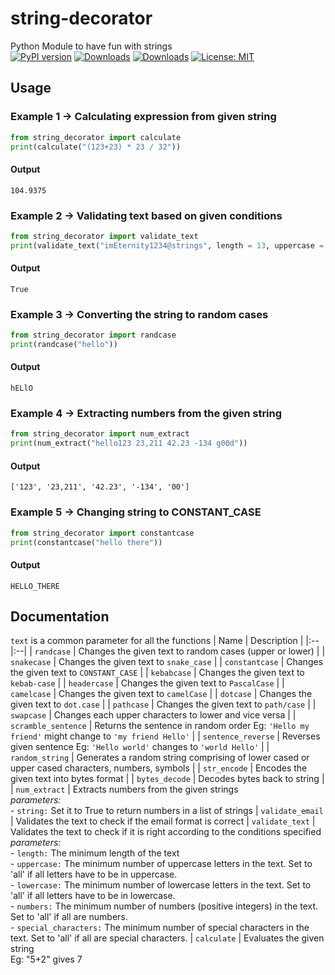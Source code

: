 # string-decorator

Python Module to have fun with strings<br>
[![PyPI version](https://badge.fury.io/py/string-decorator.svg)](https://badge.fury.io/py/string-decorator) [![Downloads](https://static.pepy.tech/badge/string-decorator)](https://pepy.tech/project/string-decorator) [![Downloads](https://static.pepy.tech/badge/string-decorator/month)](https://pepy.tech/project/string-decorator) [![License: MIT](https://img.shields.io/badge/License-MIT-yellow.svg)](https://opensource.org/licenses/MIT)

## Usage
### Example 1 -> Calculating expression from given string
```py
from string_decorator import calculate
print(calculate("(123+23) * 23 / 32"))
```
#### Output
```
104.9375
```
### Example 2 -> Validating text based on given conditions
```py
from string_decorator import validate_text
print(validate_text("imEternity1234@strings", length = 13, uppercase = 1, lowercase = 5, numbers = 4, special_characters=1))
```
#### Output
```
True
```
### Example 3 -> Converting the string to random cases
```py
from string_decorator import randcase
print(randcase("hello"))
```
#### Output
```
hELlO
```
### Example 4 -> Extracting numbers from the given string
```py
from string_decorator import num_extract
print(num_extract("hello123 23,211 42.23 -134 g00d"))
```
#### Output
```
['123', '23,211', '42.23', '-134', '00']
```
### Example 5 -> Changing string to CONSTANT_CASE
```py
from string_decorator import constantcase
print(constantcase("hello there"))
```
#### Output
```
HELLO_THERE
``` 

## Documentation
`text` is a common parameter for all the functions
| Name | Description |
|:--|:--|
| `randcase` | Changes the given text to random cases (upper or lower) |
| `snakecase` | Changes the given text to `snake_case` |
| `constantcase` |  Changes the given text to `CONSTANT_CASE` |
| `kebabcase` | Changes the given text to `kebab-case` |
| `headercase` | Changes the given text to `PascalCase` |
| `camelcase` | Changes the given text to `camelCase` |
| `dotcase` | Changes the given text to `dot.case` |
| `pathcase` | Changes the given text to `path/case` |
| `swapcase` | Changes each upper characters to lower and vice versa |
| `scramble_sentence` | Returns the sentence in random order  Eg: `'Hello my friend'` might change to `'my friend Hello'` |
| `sentence_reverse` | Reverses given sentence  Eg: `'Hello world'` changes to `'world Hello'` |
| `random_string` | Generates a random string comprising of lower cased or upper cased characters, numbers, symbols |
| `str_encode` | Encodes the given text into bytes format |
| `bytes_decode` | Decodes bytes back to string |
| `num_extract` | Extracts numbers from the given strings<br>*parameters:*<br>- `string:` Set it to True to return numbers in a list of strings
| `validate_email` | Validates the text to check if the email format is correct
| `validate_text` | Validates the text to check if it is right according to the conditions specified<br>*parameters:*<br>- `length:` The minimum length of the text<br>- `uppercase:` The minimum number of uppercase letters in the text. Set to 'all' if all letters have to be in uppercase.<br>- `lowercase:` The minimum number of lowercase letters in the text. Set to 'all' if all letters have to be in lowercase.<br>- `numbers:` The minimum number of numbers (positive integers) in the text. Set to 'all' if all are numbers.<br>- `special_characters:` The minimum number of special characters in the text. Set to 'all' if all are special characters.
| `calculate` | Evaluates the given string<br>Eg: "5+2" gives 7

